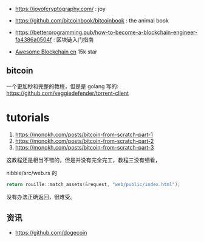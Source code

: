 - https://joyofcryptography.com/ : joy
- https://github.com/bitcoinbook/bitcoinbook : the animal book
- https://betterprogramming.pub/how-to-become-a-blockchain-engineer-fa4386a0504f : 区块链入门指南

- [Awesome Blockchain cn](https://github.com/chaozh/awesome-blockchain-cn) 15k star

## bitcoin
一个更加秒和完整的教程，但是是 golang 写的:
https://github.com/veggiedefender/torrent-client

# tutorials
1. https://monokh.com/posts/bitcoin-from-scratch-part-1
2. https://monokh.com/posts/bitcoin-from-scratch-part-2
3. https://monokh.com/posts/bitcoin-from-scratch-part-3

这教程还是相当不错的，但是并没有完全完工，教程三没有细看，

nibble/src/web.rs 的
```c
return rouille::match_assets(&request, "web/public/index.html");
```
没有办法正确返回，很难受。


## 资讯
- https://github.com/dogecoin
